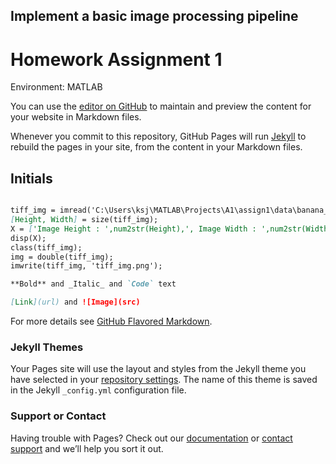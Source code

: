 ## Implement a basic image processing pipeline
# Homework Assignment 1
Environment: MATLAB

You can use the [editor on GitHub](https://github.com/seong-jean/IIT6028/edit/gh-pages/Homework1.md) to maintain and preview the content for your website in Markdown files.

Whenever you commit to this repository, GitHub Pages will run [Jekyll](https://jekyllrb.com/) to rebuild the pages in your site, from the content in your Markdown files.

## Initials



```markdown

tiff_img = imread('C:\Users\ksj\MATLAB\Projects\A1\assign1\data\banana_slug.tiff');
[Height, Width] = size(tiff_img);
X = ['Image Height : ',num2str(Height),', Image Width : ',num2str(Width)];
disp(X);
class(tiff_img);
img = double(tiff_img);
imwrite(tiff_img, 'tiff_img.png');

**Bold** and _Italic_ and `Code` text

[Link](url) and ![Image](src)
```

For more details see [GitHub Flavored Markdown](https://guides.github.com/features/mastering-markdown/).

### Jekyll Themes

Your Pages site will use the layout and styles from the Jekyll theme you have selected in your [repository settings](https://github.com/seong-jean/IIT6028/settings). The name of this theme is saved in the Jekyll `_config.yml` configuration file.

### Support or Contact

Having trouble with Pages? Check out our [documentation](https://docs.github.com/categories/github-pages-basics/) or [contact support](https://support.github.com/contact) and we’ll help you sort it out.
